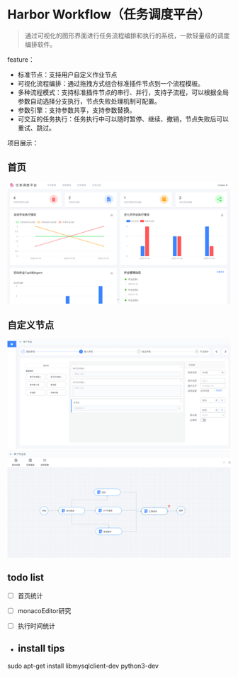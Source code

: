 # Harbor Workflow（任务调度平台）

> 通过可视化的图形界面进行任务流程编排和执行的系统，一款轻量级的调度编排软件。
>
feature：

- 标准节点：支持用户自定义作业节点
- 可视化流程编排：通过拖拽方式组合标准插件节点到一个流程模板。
- 多种流程模式：支持标准插件节点的串行、并行，支持子流程，可以根据全局参数自动选择分支执行，节点失败处理机制可配置。
- 参数引擎：支持参数共享，支持参数替换。
- 可交互的任务执行：任务执行中可以随时暂停、继续、撤销，节点失败后可以重试、跳过。

项目展示：
## 首页
![img.png](img.png)

## 自定义节点
![img_1.png](img_1.png)
![img_2.png](img_2.png)
## todo list

- [ ] 首页统计
- [ ] monacoEditor研究
- [ ] 执行时间统计


- ## install tips

sudo apt-get install libmysqlclient-dev python3-dev